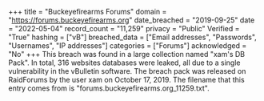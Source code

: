 +++
title = "Buckeyefirearms Forums"
domain = "https://forums.buckeyefirearms.org"
date_breached = "2019-09-25"
date = "2022-05-04"
record_count = "11,259"
privacy = "Public"
Verified = "True"
hashing = ["vB"]
breached_data = ["Email addresses", "Passwords", "Usernames", "IP addresses"]
categories = ["Forums"]
acknowledged = "No"
+++
This breach was found in a large collection named "xam's DB Pack". In total, 316 websites databases were leaked, all due to a single vulnerability in the vBulletin software. The breach pack was released on RaidForums by the user xam on October 17, 2019. The filename that this entry comes from is "forums.buckeyefirearms.org_11259.txt".
